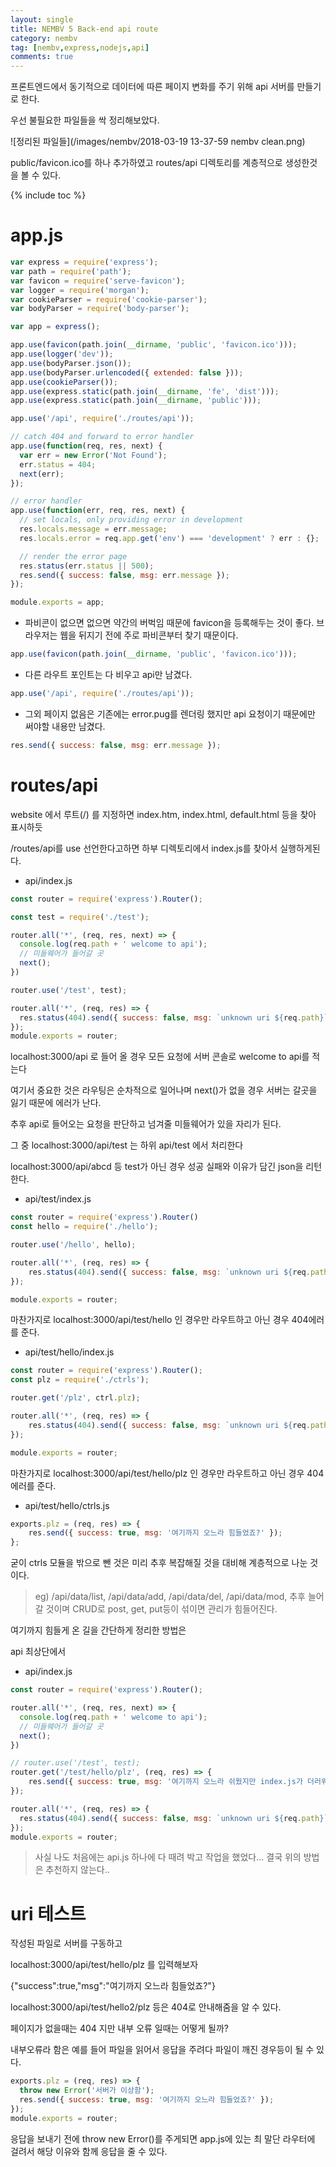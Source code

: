```yaml
---
layout: single
title: NEMBV 5 Back-end api route
category: nembv
tag: [nembv,express,nodejs,api]
comments: true
---
```


프론트엔드에서 동기적으로 데이터에 따른 페이지 변화를 주기 위해 api 서버를 만들기로 한다.

우선 불필요한 파일들을 싹 정리해보았다.


![정리된 파일들](/images/nembv/2018-03-19 13-37-59 nembv clean.png)

public/favicon.ico를 하나 추가하였고 routes/api 디렉토리를 계층적으로 생성한것을 볼 수 있다.

{% include toc %}

# app.js

```javascript
var express = require('express');
var path = require('path');
var favicon = require('serve-favicon');
var logger = require('morgan');
var cookieParser = require('cookie-parser');
var bodyParser = require('body-parser');

var app = express();

app.use(favicon(path.join(__dirname, 'public', 'favicon.ico')));
app.use(logger('dev'));
app.use(bodyParser.json());
app.use(bodyParser.urlencoded({ extended: false }));
app.use(cookieParser());
app.use(express.static(path.join(__dirname, 'fe', 'dist')));
app.use(express.static(path.join(__dirname, 'public')));

app.use('/api', require('./routes/api'));

// catch 404 and forward to error handler
app.use(function(req, res, next) {
  var err = new Error('Not Found');
  err.status = 404;
  next(err);
});

// error handler
app.use(function(err, req, res, next) {
  // set locals, only providing error in development
  res.locals.message = err.message;
  res.locals.error = req.app.get('env') === 'development' ? err : {};

  // render the error page
  res.status(err.status || 500);
  res.send({ success: false, msg: err.message });
});

module.exports = app;
```

- 파비콘이 없으면 없으면 약간의 버벅임 때문에 favicon을 등록해두는 것이 좋다. 브라우저는 웹을 뒤지기 전에 주로 파비콘부터 찾기 때문이다.  
```javascript
app.use(favicon(path.join(__dirname, 'public', 'favicon.ico')));
```

- 다른 라우트 포인트는 다 비우고 api만 남겼다.  
```javascript
app.use('/api', require('./routes/api'));
```

- 그외 페이지 없음은 기존에는 error.pug를 렌더링 했지만 api 요청이기 때문에만 써야할 내용만 남겼다.  
```javascript
res.send({ success: false, msg: err.message }); 
```

# routes/api

website 에서 루트(/) 를 지정하면 index.htm, index.html, default.html 등을 찾아 표시하듯

/routes/api를 use 선언한다고하면 하부 디렉토리에서 index.js를 찾아서 실행하게된다.

- api/index.js   

```javascript
const router = require('express').Router();

const test = require('./test');

router.all('*', (req, res, next) => {
  console.log(req.path + ' welcome to api');
  // 미들웨어가 들어갈 곳
  next();
})

router.use('/test', test);

router.all('*', (req, res) => {
  res.status(404).send({ success: false, msg: `unknown uri ${req.path}` });
});
module.exports = router;
```

localhost:3000/api 로 들어 올 경우 모든 요청에 서버 콘솔로 welcome to api를 적는다

여기서 중요한 것은 라우팅은 순차적으로 일어나며 next()가 없을 경우 서버는 갈곳을 잃기 때문에 에러가 난다.

추후 api로 들어오는 요청을 판단하고 넘겨줄 미들웨어가 있을 자리가 된다.

그 중 localhost:3000/api/test 는 하위 api/test 에서 처리한다

localhost:3000/api/abcd 등 test가 아닌 경우 성공 실패와 이유가 담긴 json을 리턴한다.

- api/test/index.js  

```javascript
const router = require('express').Router()
const hello = require('./hello');

router.use('/hello', hello);

router.all('*', (req, res) => {
    res.status(404).send({ success: false, msg: `unknown uri ${req.path}` });
});

module.exports = router;
```

마찬가지로 localhost:3000/api/test/hello 인 경우만 라우트하고 아닌 경우 404에러를 준다.

- api/test/hello/index.js  

```javascript
const router = require('express').Router();
const plz = require('./ctrls');

router.get('/plz', ctrl.plz);

router.all('*', (req, res) => {
    res.status(404).send({ success: false, msg: `unknown uri ${req.path}` });
});

module.exports = router;
```

마찬가지로 localhost:3000/api/test/hello/plz 인 경우만 라우트하고 아닌 경우 404에러를 준다.

- api/test/hello/ctrls.js  

```javascript
exports.plz = (req, res) => {
    res.send({ success: true, msg: '여기까지 오느라 힘들었죠?' });
};
```

굳이 ctrls 모듈을 밖으로 뺀 것은 미리 추후 복잡해질 것을 대비해 계층적으로 나눈 것이다.

> eg) /api/data/list, /api/data/add, /api/data/del, /api/data/mod, 추후 늘어 갈 것이며 CRUD로 post, get, put등이 섞이면 관리가 힘들어진다.

여기까지 힘들게 온 길을 간단하게 정리한 방법은

api 최상단에서 

- api/index.js 

```javascript
const router = require('express').Router();

router.all('*', (req, res, next) => {
  console.log(req.path + ' welcome to api');
  // 미들웨어가 들어갈 곳
  next();
})

// router.use('/test', test);
router.get('/test/hello/plz', (req, res) => {
    res.send({ success: true, msg: '여기까지 오느라 쉬웠지만 index.js가 더러워지겠죠?' });
});

router.all('*', (req, res) => {
  res.status(404).send({ success: false, msg: `unknown uri ${req.path}` });
});
module.exports = router;
```  

> 사실 나도 처음에는 api.js 하나에 다 때려 박고 작업을 했었다... 결국 위의 방법은 추천하지 않는다..

# uri 테스트

작성된 파일로 서버를 구동하고

localhost:3000/api/test/hello/plz 를 입력해보자

{"success":true,"msg":"여기까지 오느라 힘들었죠?"}

localhost:3000/api/test/hello2/plz 등은 404로 안내해줌을 알 수 있다.

페이지가 없을때는 404 지만 내부 오류 일때는 어떻게 될까?

내부오류라 함은 예를 들어 파일을 읽어서 응답을 주려다 파일이 깨진 경우등이 될 수 있다.

```javascript
exports.plz = (req, res) => {
  throw new Error('서버가 이상함');
  res.send({ success: true, msg: '여기까지 오느라 힘들었죠?' });
});
module.exports = router;
```   

응답을 보내기 전에 throw new Error()를 주게되면 app.js에 있는 최 말단 라우터에 걸려서 해당 이유와 함께 응답을 줄 수 있다.
 
